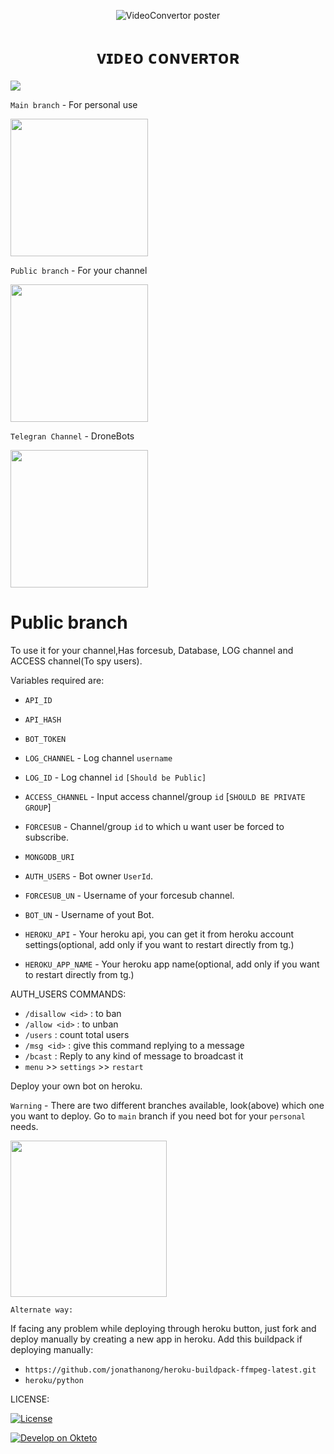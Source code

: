 <p align="center">
  <img src="./LOCAL/Wavy_Lst-14_Single-06.jpg" alt="VideoConvertor poster">
</p>
<h1 align="center">
  <b>ᴠɪᴅᴇᴏ ᴄᴏɴᴠᴇʀᴛᴏʀ</b>
</h1>


<p align="left"><a href="https://github.com/vasusen-code/videoconvertor"><img src="https://github-readme-stats.vercel.app/api/pin?username=vasusen-code&show_icons=true&theme=dracula&hide_border=true&repo=VideoConvertor"></a></p>
  
`Main branch` - For personal use
<p align="left">
<a href="https://github.com/vasusen-code/VIDEOconvertor/tree/main"> <img src="https://img.shields.io/badge/Github-main%20branch-blueviolet?style=for-the-badge&logo=github" width="220""/></a>
</p>
  
`Public branch` - For your channel
<p align="left">
<a href="https://github.com/vasusen-code/VIDEOconvertor/tree/public"> <img src="https://img.shields.io/badge/Github-public%20branch-blueviolet?style=for-the-badge&logo=github" width="220""/></a>
</p>

`Telegran Channel` - DroneBots
<p><a href="https://t.me/DroneBots"> <img src="https://img.shields.io/badge/Telegram-Join%20Channel-gold?style=for-the-badge&logo=telegram" width="220""/></a></p>

# Public branch
To use it for your channel,Has forcesub, Database, LOG channel and ACCESS channel(To spy users).
  
Variables required are:
* `API_ID`

* `API_HASH`

* `BOT_TOKEN`

* `LOG_CHANNEL` - Log channel `username`
  
* `LOG_ID` - Log channel `id` `[Should be Public]`

* `ACCESS_CHANNEL` - Input access channel/group `id` [`SHOULD BE PRIVATE GROUP`]

* `FORCESUB` - Channel/group `id` to which u want user be forced to subscribe.

* `MONGODB_URI`

* `AUTH_USERS` - Bot owner `UserId`.

* `FORCESUB_UN` - Username of your forcesub channel.

* `BOT_UN` - Username of yout Bot.
  
* `HEROKU_API` - Your heroku api, you can get it from heroku account settings(optional, add only if you want to restart directly from tg.)

* `HEROKU_APP_NAME` - Your heroku app name(optional, add only if you want to restart directly from tg.)
               
AUTH_USERS COMMANDS:
  
  - `/disallow <id>` : to ban
  - `/allow <id>` : to unban
  - `/users` : count total users
  - `/msg <id>` : give this command replying to a message
  - `/bcast` : Reply to any kind of message to broadcast it
  - `menu` >> `settings` >>  `restart`
  
Deploy your own bot on heroku.

`Warning` - There are two different branches available, look(above) which one you want to deploy. Go to `main` branch if you need bot for your `personal` needs.
  
<p><a href="https://heroku.com/deploy"> <img src="https://img.shields.io/badge/Deploy%20To%20Heroku-black?style=for-the-badge&logo=heroku" width="250""/></a></p>

`Alternate way:`

If facing any problem while deploying through heroku button, just fork and deploy manually by creating a new app in heroku.
Add this buildpack if deploying manually: 
- `https://github.com/jonathanong/heroku-buildpack-ffmpeg-latest.git`
- `heroku/python`

LICENSE:

[![License](https://www.gnu.org/graphics/gplv3-127x51.png)](LICENSE)

[![Develop on Okteto](https://okteto.com/develop-okteto.svg)](https://cloud.okteto.com/deploy?repository=https://github.com/Naysabots/ConvertorBotPro)
